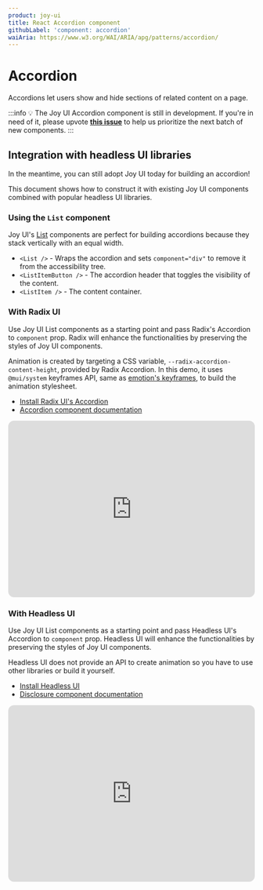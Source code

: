 ```yaml
---
product: joy-ui
title: React Accordion component
githubLabel: 'component: accordion'
waiAria: https://www.w3.org/WAI/ARIA/apg/patterns/accordion/
---
```


# Accordion

<p class="description">Accordions let users show and hide sections of related content on a page.</p>

:::info
💡 The Joy UI Accordion component is still in development.
If you're in need of it, please upvote [**this issue**](https://github.com/mui/material-ui/issues/36281) to help us prioritize the next batch of new components.
:::

## Integration with headless UI libraries

In the meantime, you can still adopt Joy UI today for building an accordion!

This document shows how to construct it with existing Joy UI components combined with popular headless UI libraries.

### Using the `List` component

Joy UI's [List](/joy-ui/react-list/) components are perfect for building accordions because they stack vertically with an equal width.

- `<List />` - Wraps the accordion and sets `component="div"` to remove it from the accessibility tree.
- `<ListItemButton />` - The accordion header that toggles the visibility of the content.
- `<ListItem />` - The content container.

### With Radix UI

Use Joy UI List components as a starting point and pass Radix's Accordion to `component` prop. Radix will enhance the functionalities by preserving the styles of Joy UI components.

Animation is created by targeting a CSS variable, `--radix-accordion-content-height`, provided by Radix Accordion. In this demo, it uses `@mui/system` keyframes API, same as [emotion's keyframes](https://emotion.sh/docs/keyframes), to build the animation stylesheet.

- [Install Radix UI's Accordion](https://www.radix-ui.com/docs/primitives/components/accordion#installation)
- [Accordion component documentation](https://www.radix-ui.com/docs/primitives/components/accordion)

<iframe src="https://codesandbox.io/embed/joy-ui-feat-radix-accordion-4n2p04?module=%2Fdemo.tsx&fontsize=14&hidenavigation=1&theme=dark&view=preview"
     style="width:100%; height:360px; border:0; border-radius: 12px; overflow:hidden;"
     title="Joy UI feat. Radix UI Accordion"
     allow="accelerometer; ambient-light-sensor; camera; encrypted-media; geolocation; gyroscope; hid; microphone; midi; payment; usb; vr; xr-spatial-tracking"
     sandbox="allow-forms allow-modals allow-popups allow-presentation allow-same-origin allow-scripts"
   ></iframe>

### With Headless UI

Use Joy UI List components as a starting point and pass Headless UI's Accordion to `component` prop. Headless UI will enhance the functionalities by preserving the styles of Joy UI components.

Headless UI does not provide an API to create animation so you have to use other libraries or build it yourself.

- [Install Headless UI](https://headlessui.com/react/disclosure#installation)
- [Disclosure component documentation](https://headlessui.com/react/disclosure)

<iframe src="https://codesandbox.io/embed/joy-ui-feat-headless-ui-disclosure-g2mqpr?module=%2Fdemo.tsx&fontsize=14&hidenavigation=1&theme=dark&view=preview"
     style="width:100%; height:360px; border:0; border-radius: 12px; overflow:hidden;"
     title="Joy UI feat. Headless UI Disclosure"
     allow="accelerometer; ambient-light-sensor; camera; encrypted-media; geolocation; gyroscope; hid; microphone; midi; payment; usb; vr; xr-spatial-tracking"
     sandbox="allow-forms allow-modals allow-popups allow-presentation allow-same-origin allow-scripts"
   ></iframe>
